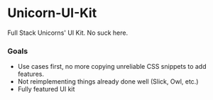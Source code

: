 # Unicorn-UI-Kit
Full Stack Unicorns' UI Kit. No suck here.

### Goals
- Use cases first, no more copying unreliable CSS snippets to add features.
- Not reimplementing things already done well (Slick, Owl, etc.)
- Fully featured UI kit
